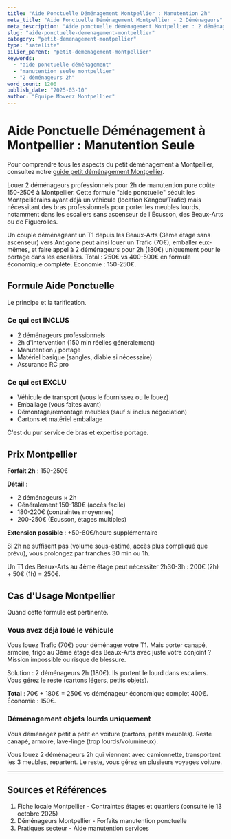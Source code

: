 ```yaml
---
title: "Aide Ponctuelle Déménagement Montpellier : Manutention 2h"
meta_title: "Aide Ponctuelle Déménagement Montpellier - 2 Déménageurs"
meta_description: "Aide ponctuelle déménagement Montpellier : 2 déménageurs 2h 150-250€. Manutention seule, flexibilité."
slug: "aide-ponctuelle-demenagement-montpellier"
category: "petit-demenagement-montpellier"
type: "satellite"
pilier_parent: "petit-demenagement-montpellier"
keywords:
  - "aide ponctuelle déménagement"
  - "manutention seule montpellier"
  - "2 déménageurs 2h"
word_count: 1200
publish_date: "2025-03-10"
author: "Équipe Moverz Montpellier"
---
```


# Aide Ponctuelle Déménagement à Montpellier : Manutention Seule


Pour comprendre tous les aspects du petit déménagement à Montpellier, consultez notre [guide petit déménagement Montpellier](/blog/petit-demenagement-montpellier/petit-demenagement-montpellier).


Louer 2 déménageurs professionnels pour 2h de manutention pure coûte 150-250€ à Montpellier. Cette formule "aide ponctuelle" séduit les Montpelliérains ayant déjà un véhicule (location Kangou/Trafic) mais nécessitant des bras professionnels pour porter les meubles lourds, notamment dans les escaliers sans ascenseur de l'Écusson, des Beaux-Arts ou de Figuerolles.

Un couple déménageant un T1 depuis les Beaux-Arts (3ème étage sans ascenseur) vers Antigone peut ainsi louer un Trafic (70€), emballer eux-mêmes, et faire appel à 2 déménageurs pour 2h (180€) uniquement pour le portage dans les escaliers. Total : 250€ vs 400-500€ en formule économique complète. Économie : 150-250€.

## Formule Aide Ponctuelle

Le principe et la tarification.

### Ce qui est INCLUS

- 2 déménageurs professionnels
- 2h d'intervention (150 min réelles généralement)
- Manutention / portage
- Matériel basique (sangles, diable si nécessaire)
- Assurance RC pro

### Ce qui est EXCLU

- Véhicule de transport (vous le fournissez ou le louez)
- Emballage (vous faites avant)
- Démontage/remontage meubles (sauf si inclus négociation)
- Cartons et matériel emballage

C'est du pur service de bras et expertise portage.

## Prix Montpellier

**Forfait 2h** : 150-250€

**Détail** :
- 2 déménageurs × 2h
- Généralement 150-180€ (accès facile)
- 180-220€ (contraintes moyennes)
- 200-250€ (Écusson, étages multiples)

**Extension possible** : +50-80€/heure supplémentaire

Si 2h ne suffisent pas (volume sous-estimé, accès plus compliqué que prévu), vous prolongez par tranches 30 min ou 1h.

Un T1 des Beaux-Arts au 4ème étage peut nécessiter 2h30-3h : 200€ (2h) + 50€ (1h) = 250€.

## Cas d'Usage Montpellier

Quand cette formule est pertinente.

### Vous avez déjà loué le véhicule

Vous louez Trafic (70€) pour déménager votre T1. Mais porter canapé, armoire, frigo au 3ème étage des Beaux-Arts avec juste votre conjoint ? Mission impossible ou risque de blessure.

Solution : 2 déménageurs 2h (180€). Ils portent le lourd dans escaliers. Vous gérez le reste (cartons légers, petits objets).

**Total** : 70€ + 180€ = 250€ vs déménageur économique complet 400€. Économie : 150€.

### Déménagement objets lourds uniquement

Vous déménagez petit à petit en voiture (cartons, petits meubles). Reste canapé, armoire, lave-linge (trop lourds/volumineux).

Vous louez 2 déménageurs 2h qui viennent avec camionnette, transportent les 3 meubles, repartent. Le reste, vous gérez en plusieurs voyages voiture.

---

## Sources et Références

1. Fiche locale Montpellier - Contraintes étages et quartiers (consulté le 13 octobre 2025)
2. Déménageurs Montpellier - Forfaits manutention ponctuelle
3. Pratiques secteur - Aide manutention services

